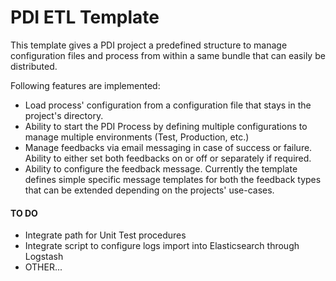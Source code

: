 # PDI ETL Template

This template gives a PDI project a predefined structure to manage configuration files and process from within a same bundle that can easily be distributed.

Following features are implemented:

* Load process' configuration from a configuration file that stays in the project's directory.
* Ability to start the PDI Process by defining multiple configurations to manage multiple environments (Test, Production, etc.)
* Manage feedbacks via email messaging in case of success or failure. Ability to either set both feedbacks on or off or separately if required.
* Ability to configure the feedback message. Currently the template defines simple specific message templates for both the feedback types that can be extended depending on the projects' use-cases.

#### TO DO

* Integrate path for Unit Test procedures
* Integrate script to configure logs import into Elasticsearch through Logstash
* OTHER...
